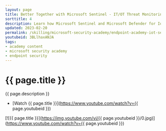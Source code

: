 ```yaml
---
layout: page
title: Better Together with Microsoft Sentinel - IT/OT Threat Monitoring with Microsoft Defender for IoT Solution
sorttitle: 4
description: Learn how Microsoft Sentinel and Microsoft Defender for IoT are driving together a convergence of OT and corporate cybersecurity disciplines in defense of critical infrastructure. This session provides the foundation for building a SOC geared towards IoT/OT monitoring and is globally applicable for organizations defending both IT/OT-based networks.
updated: 2023-02-20
permalink: /skilling/microsoft-security-academy/endpoint-academy-iot-sentinel
youtubeid: 3BLlhaxANJA
tags: 
- academy content
- microsoft security academy
- endpoint security
---
```


# {{ page.title }}

{{ page.description }}

* [Watch {{ page.title }}](https://www.youtube.com/watch?v={{ page.youtubeid }})

[![{{ page.title }}](https://img.youtube.com/vi/{{ page.youtubeid }}/0.jpg)](https://www.youtube.com/watch?v={{ page.youtubeid }})